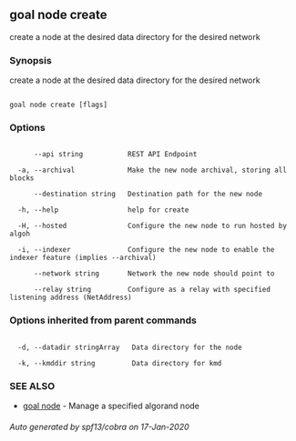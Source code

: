 ## goal node create



create a node at the desired data directory for the desired network



### Synopsis



create a node at the desired data directory for the desired network



```

goal node create [flags]

```



### Options



```

      --api string           REST API Endpoint

  -a, --archival             Make the new node archival, storing all blocks

      --destination string   Destination path for the new node

  -h, --help                 help for create

  -H, --hosted               Configure the new node to run hosted by algoh

  -i, --indexer              Configure the new node to enable the indexer feature (implies --archival)

      --network string       Network the new node should point to

      --relay string         Configure as a relay with specified listening address (NetAddress)

```



### Options inherited from parent commands



```

  -d, --datadir stringArray   Data directory for the node

  -k, --kmddir string         Data directory for kmd

```



### SEE ALSO



* [goal node](../node/)	 - Manage a specified algorand node


###### Auto generated by spf13/cobra on 17-Jan-2020

